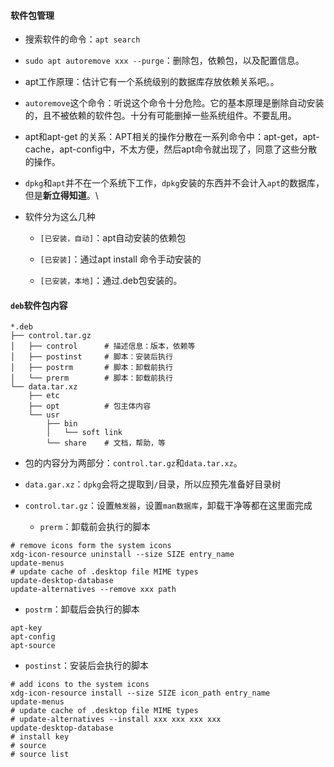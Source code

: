 
#### 软件包管理
- 搜索软件的命令：`apt search`

- `sudo apt autoremove xxx --purge`：删除包，依赖包，以及配置信息。

- apt工作原理：估计它有一个系统级别的数据库存放依赖关系吧。。

- `autoremove`这个命令：听说这个命令十分危险。它的基本原理是删除自动安装的，且不被依赖的软件包。十分有可能删掉一些系统组件。不要乱用。

- apt和apt-get 的关系：APT相关的操作分散在一系列命令中：apt-get，apt-cache，apt-config中，不太方便，然后apt命令就出现了，同意了这些分散的操作。

- `dpkg`和`apt`并不在一个系统下工作，`dpkg`安装的东西并不会计入`apt`的数据库，但是**新立得知道**。\

- 软件分为这么几种
   - `[已安装，自动]`：apt自动安装的依赖包

   - `[已安装]`：通过apt install 命令手动安装的

   - `[已安装，本地]`：通过.deb包安装的。



#### `deb`软件包内容

```
*.deb
├── control.tar.gz
│   ├── control      # 描述信息：版本，依赖等
│   ├── postinst     # 脚本：安装后执行
│   ├── postrm       # 脚本：卸载前执行
│   └── prerm		 # 脚本：卸载前执行
└── data.tar.xz
    ├── etc
    ├── opt			 # 包主体内容
    └── usr
        ├── bin
        │   └── soft link
        └── share    # 文档，帮助，等
```

- 包的内容分为两部分：`control.tar.gz`和`data.tar.xz`。

- `data.gar.xz`：`dpkg`会将之提取到`/`目录，所以应预先准备好目录树
- `control.tar.gz`：设置`触发器`，设置`man数据库`，卸载干净等都在这里面完成
   - `prerm`：卸载前会执行的脚本
```shell
# remove icons form the system icons
xdg-icon-resource uninstall --size SIZE entry_name
update-menus
# update cache of .desktop file MIME types
update-desktop-database		
update-alternatives --remove xxx path
```

   - `postrm`：卸载后会执行的脚本
```shell
apt-key
apt-config
apt-source
```

   - `postinst`：安装后会执行的脚本
```shell
# add icons to the system icons
xdg-icon-resource install --size SIZE icon_path entry_name
update-menus
# update cache of .desktop file MIME types
# update-alternatives --install xxx xxx xxx xxx
update-desktop-database
# install key
# source
# source list
```
